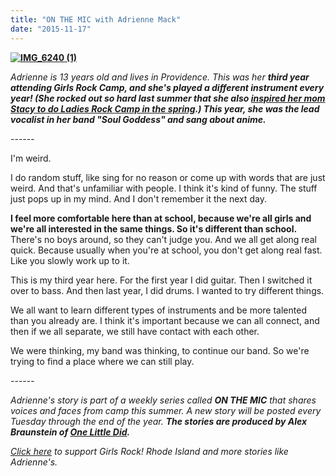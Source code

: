 ```yaml
---
title: "ON THE MIC with Adrienne Mack"
date: "2015-11-17"
---
```


**[![IMG_6240 (1)](http://girlsrockri.org/wp-content/uploads/2015/11/IMG_6240-11-683x1024.jpg)](http://girlsrockri.org/wp-content/uploads/2015/11/IMG_6240-11.jpg)**

_Adrienne is 13 years old and lives in Providence. This was her **third year attending Girls Rock Camp, and she's played a different instrument every year! (She rocked out so hard last summer that she also [inspired her mom Stacy to do Ladies Rock Camp in the spring](https://www.youtube.com/watch?v=0JIDi3OMo6w).) This year, she was the lead vocalist in her band "Soul Goddess" and sang about anime.**_ 

\------

I'm weird.

I do random stuff, like sing for no reason or come up with words that are just weird. And that's unfamiliar with people. I think it's kind of funny. The stuff just pops up in my mind. And I don't remember it the next day.

**I feel more comfortable here than at school, because we're all girls and we're all interested in the same things. So it's different than school.** There's no boys around, so they can't judge you. And we all get along real quick. Because usually when you're at school, you don't get along real fast. Like you slowly work up to it.

This is my third year here. For the first year I did guitar. Then I switched it over to bass. And then last year, I did drums. I wanted to try different things.

We all want to learn different types of instruments and be more talented than you already are. I think it's important because we can all connect, and then if we all separate, we still have contact with each other.

We were thinking, my band was thinking, to continue our band. So we're trying to find a place where we can still play.

\------

_Adrienne's story is part of a weekly series called **ON THE MIC** that shares voices and faces from camp this summer. A new story will be posted every Tuesday through the end of the year. ____The stories are produced by Alex Braunstein of [One Little Did](http://www.onelittledidstories.com/)._____

_[Click here](https://www.razoo.com/story/Girls-Rock-Rhode-Island) to support Girls Rock! Rhode Island and more stories like Adrienne's._
